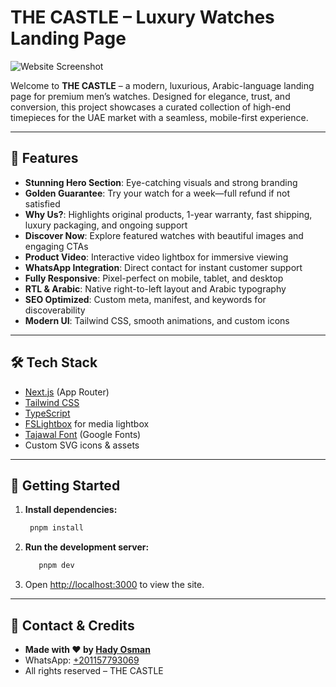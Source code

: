# THE CASTLE – Luxury Watches Landing Page

![Website Screenshot](./public/website_pic.png)

Welcome to **THE CASTLE** – a modern, luxurious, Arabic-language landing page for premium men’s watches. Designed for elegance, trust, and conversion, this project showcases a curated collection of high-end timepieces for the UAE market with a seamless, mobile-first experience.

---

## 🚀 Features

- **Stunning Hero Section**: Eye-catching visuals and strong branding
- **Golden Guarantee**: Try your watch for a week—full refund if not satisfied
- **Why Us?**: Highlights original products, 1-year warranty, fast shipping, luxury packaging, and ongoing support
- **Discover Now**: Explore featured watches with beautiful images and engaging CTAs
- **Product Video**: Interactive video lightbox for immersive viewing
- **WhatsApp Integration**: Direct contact for instant customer support
- **Fully Responsive**: Pixel-perfect on mobile, tablet, and desktop
- **RTL & Arabic**: Native right-to-left layout and Arabic typography
- **SEO Optimized**: Custom meta, manifest, and keywords for discoverability
- **Modern UI**: Tailwind CSS, smooth animations, and custom icons

---

## 🛠️ Tech Stack

- [Next.js](https://nextjs.org/) (App Router)
- [Tailwind CSS](https://tailwindcss.com/)
- [TypeScript](https://www.typescriptlang.org/)
- [FSLightbox](https://fslightbox.com/) for media lightbox
- [Tajawal Font](https://fonts.google.com/specimen/Tajawal) (Google Fonts)
- Custom SVG icons & assets

---

## 🧭 Getting Started

1. **Install dependencies:**
   ```bash
    pnpm install
   ```
2. **Run the development server:**
   ```bash
      pnpm dev
   ```
3. Open [http://localhost:3000](http://localhost:3000) to view the site.

---

## 📱 Contact & Credits

- **Made with ❤️ by [Hady Osman](https://github.com/Hadyosman1)**
- WhatsApp: [+201157793069](https://wa.me/201157793069)
- All rights reserved – THE CASTLE
